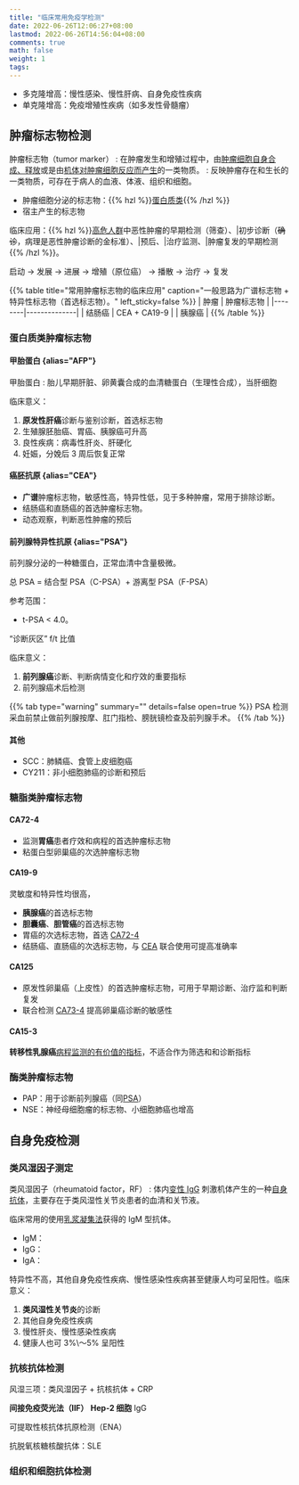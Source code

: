 ```yaml
---
title: "临床常用免疫学检测"
date: 2022-06-26T12:06:27+08:00
lastmod: 2022-06-26T14:56:04+08:00
comments: true
math: false
weight: 1
tags:
---
```


- 多克隆增高：慢性感染、慢性肝病、自身免疫性疾病
- 单克隆增高：免疫增殖性疾病（如多发性骨髓瘤）

<!--more-->

## 肿瘤标志物检测

肿瘤标志物（tumor marker）
: 在肿瘤发生和增殖过程中，由<ins>肿瘤细胞自身合成、释放</ins>或是由<ins>机体对肿瘤细胞反应而产生</ins>的一类物质。
: 反映肿瘤存在和生长的一类物质，可存在于病人的血液、体液、组织和细胞。

- 肿瘤细胞分泌的标志物：{{% hzl %}}[蛋白质类](#蛋白质类肿瘤标志物){{% /hzl %}}
- 宿主产生的标志物

临床应用：{{% hzl %}}<ins>高危人群</ins>中恶性肿瘤的早期检测（筛查）、|初步诊断（~~确诊~~，病理是恶性肿瘤诊断的金标准）、|预后、|治疗监测、|肿瘤复发的早期检测{{% /hzl %}}。

启动 → 发展 → 进展 → 增殖（原位癌） → 播散 → 治疗 → 复发

{{% table title="常用肿瘤标志物的临床应用" caption="一般思路为广谱标志物 + 特异性标志物（首选标志物）。" left_sticky=false %}}
| 肿瘤   | 肿瘤标志物   |
|--------|--------------|
| 结肠癌 | CEA + CA19-9 |
| 胰腺癌 |
{{% /table %}}

### 蛋白质类肿瘤标志物

#### 甲胎蛋白 {alias="AFP"}


甲胎蛋白
: 胎儿早期肝脏、卵黄囊合成的血清糖蛋白（生理性合成），当肝细胞

临床意义：

1. **原发性肝癌**诊断与鉴别诊断，首选标志物
2. 生殖腺胚胎癌、胃癌、胰腺癌可升高
3. 良性疾病：病毒性肝炎、肝硬化
4. 妊娠，分娩后 3 周后恢复正常

#### 癌胚抗原 {alias="CEA"}

- **广谱**肿瘤标志物，敏感性高，特异性低，见于多种肿瘤，常用于排除诊断。
- 结肠癌和直肠癌的首选肿瘤标志物。
- 动态观察，判断恶性肿瘤的预后

#### 前列腺特异性抗原 {alias="PSA"}

前列腺分泌的一种糖蛋白，正常血清中含量极微。

总 PSA = 结合型 PSA（C-PSA）+ 游离型 PSA（F-PSA）

参考范围：

- t-PSA \< 4.0。

“诊断灰区” f/t 比值

临床意义：

1. **前列腺癌**诊断、判断病情变化和疗效的重要指标
2. 前列腺癌术后检测

{{% tab type="warning" summary="" details=false open=true %}}
PSA 检测采血前禁止做前列腺按摩、肛门指检、膀胱镜检查及前列腺手术。
{{% /tab %}}

#### 其他

- SCC：肺鳞癌、食管上皮细胞癌
- CY211：非小细胞肺癌的诊断和预后

### 糖脂类肿瘤标志物

#### CA72-4

- 监测**胃癌**患者疗效和病程的首选肿瘤标志物
- 粘蛋白型卵巢癌的次选肿瘤标志物

#### CA19-9

灵敏度和特异性均很高，

- **胰腺癌**的首选标志物
- **胆囊癌**、**胆管癌**的首选标志物
- 胃癌的次选标志物，首选 [CA72-4](#ca72-4)
- 结肠癌、直肠癌的次选标志物，与 [CEA](#cea) 联合使用可提高准确率

#### CA125

- 原发性卵巢癌（上皮性）的首选肿瘤标志物，可用于早期诊断、治疗监和判断复发
- 联合检测 [CA73-4](#ca72-4) 提高卵巢癌诊断的敏感性

#### CA15-3

**转移性乳腺癌**<ins>病程监测的有价值的指标</ins>，不适合作为筛选和和诊断指标

### 酶类肿瘤标志物

- PAP：用于诊断前列腺癌（同[PSA](#psa)）
- NSE：神经母细胞瘤的标志物、小细胞肺癌也增高

## 自身免疫检测

### 类风湿因子测定

类风湿因子（rheumatoid factor，RF）
: 体内<ins>变性 IgG</ins> 刺激机体产生的一种<ins>自身抗体</ins>，主要存在于类风湿性关节炎患者的血清和关节液。

临床常用的使用<ins>乳浆凝集法</ins>获得的 IgM 型抗体。

- IgM：
- IgG：
- IgA：

特异性不高，其他自身免疫性疾病、慢性感染性疾病甚至健康人均可呈阳性。临床意义：

1. **类风湿性关节炎**的诊断
2. 其他自身免疫性疾病
3. 慢性肝炎、慢性感染性疾病
4. 健康人也可 3%\～5% 呈阳性

### 抗核抗体检测

风湿三项：类风湿因子 + 抗核抗体 + CRP

**间接免疫荧光法（IIF）** **Hep-2 细胞** IgG

可提取性核抗体抗原检测（ENA）

抗脱氧核糖核酸抗体：SLE

### 组织和细胞抗体检测
